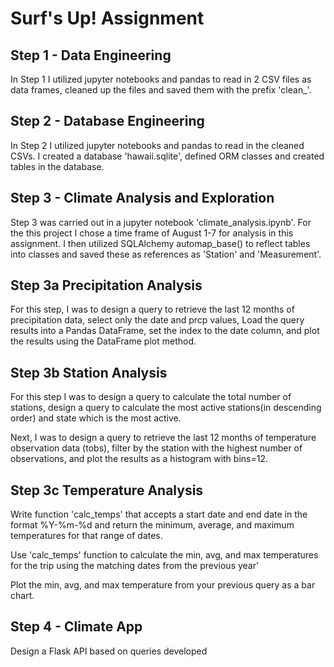 <h1><b>Surf's Up! Assignment</h1></b>

<h2> Step 1 - Data Engineering </h2>

<p>In Step 1 I utilized jupyter notebooks and pandas to read in 2 CSV files as data frames, cleaned up the files and saved them with the prefix 'clean_'. </p>

<h2> Step 2 - Database Engineering </h2>

<p> In Step 2 I utilized jupyter notebooks and pandas to read in the cleaned CSVs. I created a database 'hawaii.sqlite', defined ORM classes and created tables in the database. </p>

<h2> Step 3 - Climate Analysis and Exploration </h2>

<p> Step 3 was carried out in a jupyter notebook 'climate_analysis.ipynb'. For the this project I chose a time frame of August 1-7 for analysis in this assignment. I then utilized SQLAlchemy automap_base() to reflect tables into classes and saved these as references as 'Station' and 'Measurement'. </p>

<h2> Step 3a Precipitation Analysis </h2>

<p> For this step, I was to design a query to retrieve the last 12 months of precipitation data, select only the date and prcp values, Load the query results into a Pandas DataFrame, set the index to the date column, and plot the results using the DataFrame plot method.  </p>

<h2> Step 3b Station Analysis </h2>

<p> For this step I was to design a query to calculate the total number of stations, design a query to calculate the most active stations(in descending order) and state which is the most active.</p>

<p> Next, I was to design a query to retrieve the last 12 months of temperature observation data (tobs), filter by the station with the highest number of observations, and plot the results as a histogram with bins=12. </p>

<h2> Step 3c Temperature Analysis </h2>

<p> Write function 'calc_temps' that accepts a start date and end date in the format %Y-%m-%d and return the minimum, average, and maximum temperatures for that range of dates. </p>

<p> Use 'calc_temps' function to calculate the min, avg, and max temperatures for the trip using the matching dates from the previous year' </p>

<p>Plot the min, avg, and max temperature from your previous query as a bar chart. </p>

<h2> Step 4 - Climate App </h2>

<p>  Design a Flask API based on queries developed</p>
